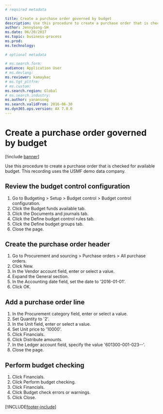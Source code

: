 ```yaml
--- 
# required metadata 
 
title: Create a purchase order governed by budget
description: Use this procedure to create a purchase order that is checked for available budget. 
author: JennySong-SH
ms.date: 06/20/2017
ms.topic: business-process 
ms.prod:  
ms.technology:  
 
# optional metadata 
 
# ms.search.form:   
audience: Application User 
# ms.devlang:  
ms.reviewer: kamaybac
# ms.tgt_pltfrm:  
# ms.custom:  
ms.search.region: Global
# ms.search.industry: 
ms.author: yanansong
ms.search.validFrom: 2016-06-30 
ms.dyn365.ops.version: AX 7.0.0 
---
```

# Create a purchase order governed by budget

[!include [banner](../../includes/banner.md)]

Use this procedure to create a purchase order that is checked for available budget. This recording uses the USMF demo data company.


## Review the budget control configuration
1. Go to Budgeting > Setup > Budget control > Budget control configuration.
2. Click the Budget funds available tab.
3. Click the Documents and journals tab.
4. Click the Define budget control rules tab.
5. Click the Define budget groups tab.
6. Close the page.

## Create the purchase order header
1. Go to Procurement and sourcing > Purchase orders > All purchase orders.
2. Click New.
3. In the Vendor account field, enter or select a value.
4. Expand the General section.
5. In the Accounting date field, set the date to '2016-01-01'.
6. Click OK.

## Add a purchase order line
1. In the Procurement category field, enter or select a value.
2. Set Quantity to '2'.
3. In the Unit field, enter or select a value.
4. Set Unit price to '10000'.
5. Click Financials.
6. Click Distribute amounts.
7. In the Ledger account field, specify the value '601300-001-023--'.
8. Close the page.

## Perform budget checking
1. Click Financials.
2. Click Perform budget checking.
3. Click Financials.
4. Click Budget check errors or warnings.
5. Click Close.



[!INCLUDE[footer-include](../../../includes/footer-banner.md)]